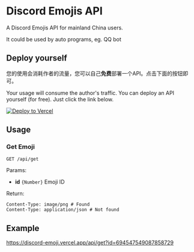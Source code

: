 # Discord Emojis API

A Discord Emojis API for mainland China users.

It could be used by auto programs, eg. QQ bot

## Deploy yourself

您的使用会消耗作者的流量，您可以自己**免费**部署一个API。点击下面的按钮即可。

Your usage will consume the author's traffic. You can deploy an API yourself (for free). Just click the link below.

[![Deploy to Vercel](https://vercel.com/button)](https://vercel.com/import/project?template=https://github.com/Dragon-Fish/discord-emojis-api)

## Usage

### Get Emoji

```http
GET /api/get
```

Params:

- **id** `{Number}` Emoji ID

Return:

```http
Content-Type: image/png # Found
Content-Type: application/json # Not found
```

## Example

https://discord-emoji.vercel.app/api/get?id=694547549087858729
